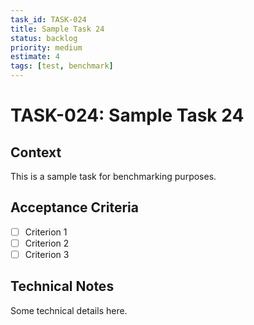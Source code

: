```yaml
---
task_id: TASK-024
title: Sample Task 24
status: backlog
priority: medium
estimate: 4
tags: [test, benchmark]
---
```


# TASK-024: Sample Task 24

## Context
This is a sample task for benchmarking purposes.

## Acceptance Criteria
- [ ] Criterion 1
- [ ] Criterion 2
- [ ] Criterion 3

## Technical Notes
Some technical details here.
